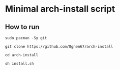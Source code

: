 # Minimal arch-install script

## How to run

`sudo pacman -Sy git`

`git clone https://github.com/Ognen67/arch-install`

`cd arch-install`

`sh install.sh`

